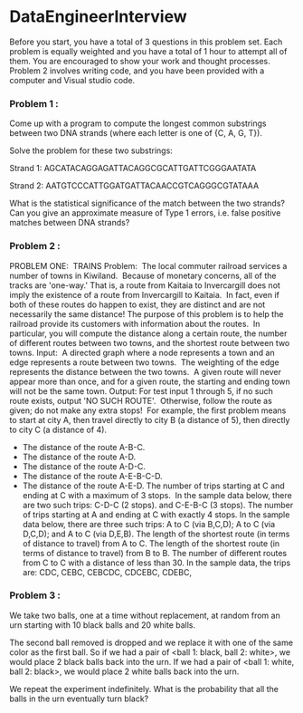 # DataEngineerInterview

Before you start, you have a total of 3 questions in this problem set. Each problem is equally weighted and you have a total of 1 hour to attempt all of them. You are encouraged to show your work and thought processes. Problem 2 involves writing code, and you have been provided with a computer and Visual studio code.

### Problem 1 :

Come up with a program to compute the longest common substrings between two DNA strands (where each letter is one of {C, A, G, T}). 

Solve the problem for these two substrings:

Strand 1: AGCATACAGGAGATTACAGGCGCATTGATTCGGGAATATA

Strand 2: AATGTCCCATTGGATGATTACAACCGTCAGGGCGTATAAA

What is the statistical significance of the match between the two strands? 
Can you give an approximate measure of Type 1 errors, i.e. false positive matches between DNA strands?

### Problem 2 :

PROBLEM ONE:  TRAINS
Problem:  The local commuter railroad services a number of towns in
Kiwiland.  Because of monetary concerns, all of the tracks are &#39;one-way.&#39;
That is, a route from Kaitaia to Invercargill does not imply the existence
of a route from Invercargill to Kaitaia.  In fact, even if both of these
routes do happen to exist, they are distinct and are not necessarily the
same distance!
The purpose of this problem is to help the railroad provide its customers
with information about the routes.  In particular, you will compute the
distance along a certain route, the number of different routes between two
towns, and the shortest route between two towns.
Input:  A directed graph where a node represents a town and an edge
represents a route between two towns.  The weighting of the edge represents
the distance between the two towns.  A given route will never appear more
than once, and for a given route, the starting and ending town will not be
the same town.
Output: For test input 1 through 5, if no such route exists, output &#39;NO
SUCH ROUTE&#39;.  Otherwise, follow the route as given; do not make any extra
stops!  For example, the first problem means to start at city A, then
travel directly to city B (a distance of 5), then directly to city C (a
distance of 4).
- The distance of the route A-B-C.
- The distance of the route A-D.
- The distance of the route A-D-C.
- The distance of the route A-E-B-C-D.
- The distance of the route A-E-D.
The number of trips starting at C and ending at C with a maximum of 3 stops.  In the sample data below, there are two such trips: C-D-C (2 stops). and C-E-B-C (3 stops).
The number of trips starting at A and ending at C with exactly 4 stops.
In the sample data below, there are three such trips: A to C (via B,C,D); A to C (via D,C,D); and A to C (via D,E,B).
The length of the shortest route (in terms of distance to travel) from A to C.
The length of the shortest route (in terms of distance to travel) from B to B.
The number of different routes from C to C with a distance of less than 30.
In the sample data, the trips are: CDC, CEBC, CEBCDC, CDCEBC, CDEBC,

### Problem 3 :

We take two balls, one at a time without replacement, at random from an urn starting with 10 black balls and 20 white
balls. 

The second ball removed is dropped and we replace it with one of the same color as the first ball. So if we had a pair of <ball 1: black, ball 2: white>, we would place 2 black balls back into the urn. If we had a pair of <ball 1: white, ball 2: black>, we would place 2 white balls back into the urn.

We repeat the experiment indefinitely. What is the probability that all the balls in the urn eventually turn black?
